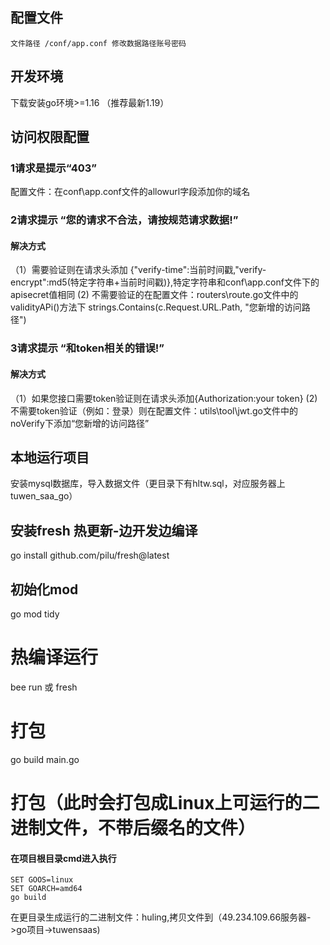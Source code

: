 
## 配置文件
```
文件路径 /conf/app.conf 修改数据路径账号密码

```
## 开发环境
  下载安装go环境>=1.16 （推荐最新1.19）
## 访问权限配置
### 1请求是提示“403”
配置文件：在conf\app.conf文件的allowurl字段添加你的域名
### 2请求提示 “您的请求不合法，请按规范请求数据!”
#### 解决方式
（1）需要验证则在请求头添加 {"verify-time":当前时间戳,"verify-encrypt":md5(特定字符串+当前时间戳)},特定字符串和conf\app.conf文件下的apisecret值相同
 (2) 不需要验证的在配置文件：routers\route.go文件中的validityAPi()方法下 strings.Contains(c.Request.URL.Path, "您新增的访问路径")
### 3请求提示 “和token相关的错误!”
#### 解决方式
（1）如果您接口需要token验证则在请求头添加{Authorization:your token}
 (2) 不需要token验证（例如：登录）则在配置文件：utils\tool\jwt.go文件中的noVerify下添加“您新增的访问路径”
## 本地运行项目
 安装mysql数据库，导入数据文件（更目录下有hltw.sql，对应服务器上tuwen_saa_go）
## 安装fresh 热更新-边开发边编译
go install github.com/pilu/fresh@latest

## 初始化mod
go mod tidy

# 热编译运行
bee run 或 fresh 
# 打包
go build main.go
# 打包（此时会打包成Linux上可运行的二进制文件，不带后缀名的文件） 
#### 在项目根目录cmd进入执行
```
SET GOOS=linux
SET GOARCH=amd64
go build

```
在更目录生成运行的二进制文件：huling,拷贝文件到（49.234.109.66服务器->go项目->tuwensaas)